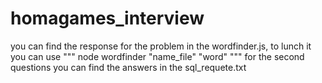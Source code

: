 # homagames_interview
you can find the response for the problem in the wordfinder.js, to lunch it you can use 
"""
node wordfinder "name_file" "word"
"""
for the second questions you can find the answers in the sql_requete.txt
